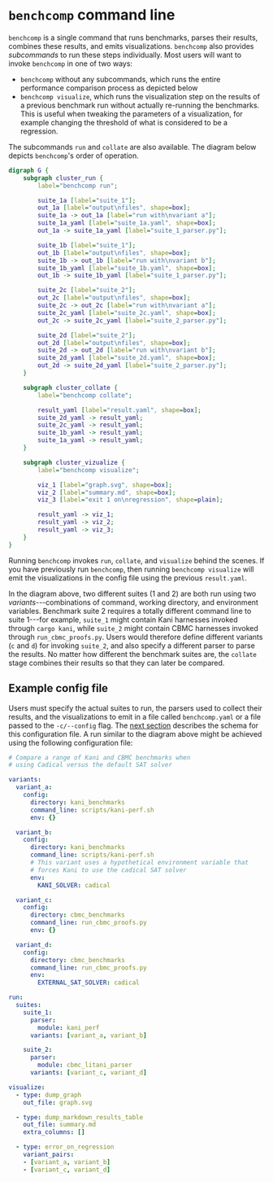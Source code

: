 # `benchcomp` command line

`benchcomp` is a single command that runs benchmarks, parses their results, combines these results, and emits visualizations.
`benchcomp` also provides *subcommands* to run these steps individually.
Most users will want to invoke `benchcomp` in one of two ways:

* `benchcomp` without any subcommands, which runs the entire performance comparison process as depicted below
* `benchcomp visualize`, which runs the visualization step on the results of a previous benchmark run without actually re-running the benchmarks.
  This is useful when tweaking the parameters of a visualization, for example changing the threshold of what is considered to be a regression.

The subcommands `run` and `collate` are also available.
The diagram below depicts `benchcomp`'s order of operation.

```dot process
digraph G {
    subgraph cluster_run {
        label="benchcomp run";

        suite_1a [label="suite_1"];
        out_1a [label="output\nfiles", shape=box];
        suite_1a -> out_1a [label="run with\nvariant a"];
        suite_1a_yaml [label="suite_1a.yaml", shape=box];
        out_1a -> suite_1a_yaml [label="suite_1_parser.py"];

        suite_1b [label="suite_1"];
        out_1b [label="output\nfiles", shape=box];
        suite_1b -> out_1b [label="run with\nvariant b"];
        suite_1b_yaml [label="suite_1b.yaml", shape=box];
        out_1b -> suite_1b_yaml [label="suite_1_parser.py"];

        suite_2c [label="suite_2"];
        out_2c [label="output\nfiles", shape=box];
        suite_2c -> out_2c [label="run with\nvariant a"];
        suite_2c_yaml [label="suite_2c.yaml", shape=box];
        out_2c -> suite_2c_yaml [label="suite_2_parser.py"];

        suite_2d [label="suite_2"];
        out_2d [label="output\nfiles", shape=box];
        suite_2d -> out_2d [label="run with\nvariant b"];
        suite_2d_yaml [label="suite_2d.yaml", shape=box];
        out_2d -> suite_2d_yaml [label="suite_2_parser.py"];
    }

    subgraph cluster_collate {
        label="benchcomp collate";

        result_yaml [label="result.yaml", shape=box];
        suite_2d_yaml -> result_yaml;
        suite_2c_yaml -> result_yaml;
        suite_1b_yaml -> result_yaml;
        suite_1a_yaml -> result_yaml;
    }

    subgraph cluster_vizualize {
        label="benchcomp visualize";

        viz_1 [label="graph.svg", shape=box];
        viz_2 [label="summary.md", shape=box];
        viz_3 [label="exit 1 on\nregression", shape=plain];

        result_yaml -> viz_1;
        result_yaml -> viz_2;
        result_yaml -> viz_3;
    }
}
```

Running `benchcomp` invokes `run`, `collate`, and `visualize` behind the scenes.
If you have previously run `benchcomp`, then running `benchcomp visualize` will emit the visualizations in the config file using the previous `result.yaml`.

In the diagram above, two different suites (1 and 2) are both run using two *variants*---combinations of command, working directory, and environment variables.
Benchmark suite 2 requires a totally different command line to suite 1---for example, `suite_1` might contain Kani harnesses invoked through `cargo kani`, while `suite_2` might contain CBMC harnesses invoked through `run_cbmc_proofs.py`.
Users would therefore define different variants (`c` and `d`) for invoking `suite_2`, and also specify a different parser to parse the results.
No matter how different the benchmark suites are, the `collate` stage combines their results so that they can later be compared.

## Example config file

Users must specify the actual suites to run, the parsers used to collect their results, and the visualizations to emit in a file called `benchcomp.yaml` or a file passed to the `-c/--config` flag.
The [next section](./benchcomp-conf.md) describes the schema for this configuration file.
A run similar to the diagram above might be achieved using the following configuration file:

```yaml
# Compare a range of Kani and CBMC benchmarks when
# using Cadical versus the default SAT solver

variants:
  variant_a:
    config:
      directory: kani_benchmarks
      command_line: scripts/kani-perf.sh
      env: {}

  variant_b:
    config:
      directory: kani_benchmarks
      command_line: scripts/kani-perf.sh
      # This variant uses a hypothetical environment variable that
      # forces Kani to use the cadical SAT solver
      env:
        KANI_SOLVER: cadical

  variant_c:
    config:
      directory: cbmc_benchmarks
      command_line: run_cbmc_proofs.py
      env: {}

  variant_d:
    config:
      directory: cbmc_benchmarks
      command_line: run_cbmc_proofs.py
      env:
        EXTERNAL_SAT_SOLVER: cadical

run:
  suites:
    suite_1:
      parser:
        module: kani_perf
      variants: [variant_a, variant_b]

    suite_2:
      parser:
        module: cbmc_litani_parser
      variants: [variant_c, variant_d]

visualize:
  - type: dump_graph
    out_file: graph.svg

  - type: dump_markdown_results_table
    out_file: summary.md
    extra_columns: []

  - type: error_on_regression
    variant_pairs:
    - [variant_a, variant_b]
    - [variant_c, variant_d]
```
